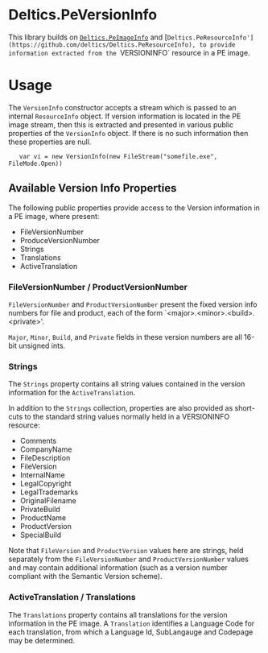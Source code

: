 # Deltics.PeVersionInfo

This library builds on [`Deltics.PeImageInfo`](https://https://github.com/deltics/Deltics.PeImageInfo) and [`Deltics.PeResourceInfo'](https://github.com/deltics/Deltics.PeResourceInfo), to provide information extracted from the `VERSIONINFO` resource in a PE image.


# Usage

The `VersionInfo` constructor accepts a stream which is passed to an internal `ResourceInfo` object.  If version information is located in the PE image stream, then this is extracted and presented in various public properties of the `VersionInfo` object.  If there is no such information then these properties are null.

```
   var vi = new VersionInfo(new FileStream("somefile.exe", FileMode.Open))
```

## Available Version Info Properties

The following public properties provide access to the Version information in a PE image, where present:

* FileVersionNumber
* ProduceVersionNumber
* Strings
* Translations
* ActiveTranslation


### FileVersionNumber / ProductVersionNumber

`FileVersionNumber` and `ProductVersionNumber` present the fixed version info numbers for file and product, each of the form `&lt;major&gt;.&lt;minor&gt;.&lt;build&gt;.&lt;private&gt;'.

`Major`, `Minor`, `Build`, and `Private` fields in these version numbers are all 16-bit unsigned ints.


### Strings

The `Strings` property contains all string values contained in the version information for the `ActiveTranslation`.

In addition to the `Strings` collection, properties are also provided as short-cuts to the standard string values normally held in a VERSIONINFO resource:

* Comments
* CompanyName
* FileDescription
* FileVersion
* InternalName
* LegalCopyright
* LegalTrademarks
* OriginalFilename
* PrivateBuild
* ProductName
* ProductVersion
* SpecialBuild

Note that `FileVersion` and `ProductVersion` values here are strings, held separately from the `FileVersionNumber` and `ProductVersionNumber` values and may contain additional information (such as a version number compliant with the Semantic Version scheme).


### ActiveTranslation / Translations

The `Translations` property contains all translations for the version information in the PE image.  A `Translation` identifies a Language Code for each translation, from which a Language Id, SubLangauge and Codepage may be determined.

